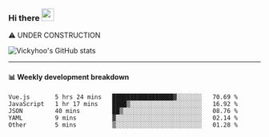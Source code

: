 ### Hi there <a href="https://www.gautamkrishnar.com/"><img src="https://media.giphy.com/media/hvRJCLFzcasrR4ia7z/giphy.gif" width="25px"></a>
⚠️ UNDER CONSTRUCTION

![Vickyhoo's GitHub stats](https://github-readme-stats.vercel.app/api?username=vickyhoo&theme=react&show_icons=true)

---

#### :bar_chart: Weekly development breakdown

<!--START_SECTION:waka-->
```text
Vue.js       5 hrs 24 mins   █████████████████▓░░░░░░░   70.69 % 
JavaScript   1 hr 17 mins    ████▒░░░░░░░░░░░░░░░░░░░░   16.92 % 
JSON         40 mins         ██▒░░░░░░░░░░░░░░░░░░░░░░   08.76 % 
YAML         9 mins          ▓░░░░░░░░░░░░░░░░░░░░░░░░   02.14 % 
Other        5 mins          ▒░░░░░░░░░░░░░░░░░░░░░░░░   01.28 % 
```
<!--END_SECTION:waka-->


<!--
**vickyhoo/vickyhoo** is a ✨ _special_ ✨ repository because its `README.md` (this file) appears on your GitHub profile.

Here are some ideas to get you started:

- 🔭 I’m currently working on ...
- 🌱 I’m currently learning ...
- 👯 I’m looking to collaborate on ...
- 🤔 I’m looking for help with ...
- 💬 Ask me about ...
- 📫 How to reach me: ...
- 😄 Pronouns: ...
- ⚡ Fun fact: ...
-->
